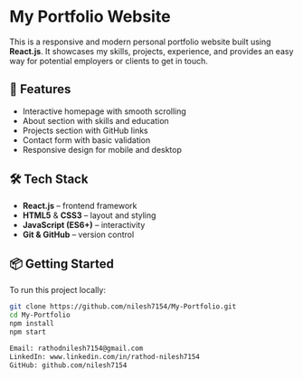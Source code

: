 # My Portfolio Website

This is a responsive and modern personal portfolio website built using **React.js**.
It showcases my skills, projects, experience, and provides an easy way for potential employers or clients to get in touch.

## 🚀 Features

- Interactive homepage with smooth scrolling
- About section with skills and education
- Projects section with GitHub links
- Contact form with basic validation
- Responsive design for mobile and desktop

## 🛠️ Tech Stack

- **React.js** – frontend framework
- **HTML5** & **CSS3** – layout and styling
- **JavaScript (ES6+)** – interactivity
- **Git & GitHub** – version control



## 📦 Getting Started

To run this project locally:

```bash
git clone https://github.com/nilesh7154/My-Portfolio.git
cd My-Portfolio
npm install
npm start

Email: rathodnilesh7154@gmail.com
LinkedIn: www.linkedin.com/in/rathod-nilesh7154
GitHub: github.com/nilesh7154


